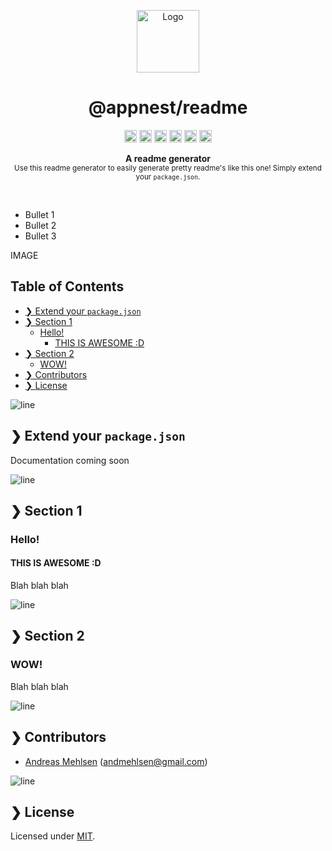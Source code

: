 <p align="center">
  <img src="https://avatars1.githubusercontent.com/u/6267397?s=460&v=4" alt="Logo" width="100" height="auto" />
</p>

<h1 align="center">@appnest/readme</h1>
<p align="center">
		<a href="https://github.com/web-padawan/awesome-lit-html"><img alt="Awesome" src="https://awesome.re/badge.svg" height="20"/></a>
<a href="https://npmcharts.com/compare/@appnest/lit-translate?minimal=true"><img alt="Downloads per month" src="https://img.shields.io/npm/dm/@appnest/lit-translate.svg" height="20"/></a>
<a href="https://www.npmjs.com/package/@appnest/lit-translate"><img alt="NPM Version" src="https://img.shields.io/npm/v/@appnest/lit-translate.svg" height="20"/></a>
<a href="https://david-dm.org/andreasbm/lit-translate"><img alt="Dependencies" src="https://img.shields.io/david/andreasbm/lit-translate.svg" height="20"/></a>
<a href="https://github.com/andreasbm/lit-translate/graphs/contributors"><img alt="Contributors" src="https://img.shields.io/github/contributors/andreasbm/lit-translate.svg" height="20"/></a>
<a href="https://www.webcomponents.org/element/@appnest/lit-translate"><img alt="Published on webcomponents.org" src="https://img.shields.io/badge/webcomponents.org-published-blue.svg" height="20"/></a>
	</p>
<p align="center">
  <b>A readme generator</b></br>
  <sub>Use this readme generator to easily generate pretty readme's like this one! Simply extend your <code>package.json</code>.<sub>
</p>

<br />

* Bullet 1
* Bullet 2
* Bullet 3

<p>IMAGE</p>

## Table of Contents

* [❯ Extend your `package.json`](#-extend-your-packagejson)
* [❯ Section 1](#-section-1)
	* [Hello!](#hello)
		* [THIS IS AWESOME :D](#this-is-awesome-d)
* [❯ Section 2](#-section-2)
	* [WOW!](#wow)
* [❯ Contributors](#-contributors)
* [❯ License](#-license)

![line](https://github.com/andreasbm/readme/blob/master/assets/line.png)

## ❯ Extend your `package.json`

Documentation coming soon

![line](https://github.com/andreasbm/readme/blob/master/assets/line.png)

## ❯ Section 1

### Hello!

#### THIS IS AWESOME :D

Blah blah blah

![line](https://github.com/andreasbm/readme/blob/master/assets/line.png)

## ❯ Section 2

### WOW!

Blah blah blah

![line](https://github.com/andreasbm/readme/blob/master/assets/line.png)

## ❯ Contributors
	
* <a href="https://twitter.com/andreasmehlsen">Andreas Mehlsen</a> (<a href="mailto:andmehlsen@gmail.com">andmehlsen@gmail.com</a>)

![line](https://github.com/andreasbm/readme/blob/master/assets/line.png)

## ❯ License
	
Licensed under [MIT](https://opensource.org/licenses/MIT).